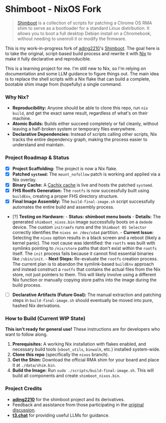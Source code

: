 # Shimboot - NixOS Fork
> [Shimboot](https://github.com/ading2210/shimboot) is a collection of scripts for patching a Chrome OS RMA shim to serve as a bootloader for a standard Linux distribution. It allows you to boot a full desktop Debian install on a Chromebook, without needing to unenroll it or modify the firmware.

This is my work-in-progress fork of [ading2210](https://github.com/ading2210)'s [Shimboot](https://github.com/ading2210/shimboot). The goal here is to take the original, script-based build process and rewrite it with [Nix](https://nixos.org/) to make it fully declarative and reproducible.

This is a learning project for me. I'm still new to Nix, so I'm relying on documentation and some LLM guidance to figure things out. The main idea is to replace the shell scripts with a Nix flake that can build a complete, bootable shim image from (hopefully) a single command.

### Why Nix?
*   **Reproducibility:** Anyone should be able to clone this repo, run `nix build`, and get the exact same result, regardless of what's on their machine.
*   **Atomic Builds:** Builds either succeed completely or fail cleanly, without leaving a half-broken system or temporary files everywhere.
*   **Declarative Dependencies:** Instead of scripts calling other scripts, Nix tracks the entire dependency graph, making the process easier to understand and maintain.

### Project Roadmap & Status
-   [x] **Project Scaffolding:** The project is now a Nix flake.
-   [x] **Patched `systemd`:** The `mount_nofollow` patch is working and applied via a Nix overlay.
-   [x] **Binary Cache:** A [Cachix cache](https://app.cachix.org/cache/shimboot-systemd-nixos) is live and hosts the patched `systemd`.
-   [x] **FHS Rootfs Generation:** The `rootfs` is now successfully built using `buildEnv`, creating a proper FHS directory structure.
-   [x] **Final Image Assembly:** The `build-final-image.sh` script successfully automates the entire build and assembly process.
-   [?] **Testing on Hardware:**
        -   **Status:** **shimboot menu boots**
        -   **Details:** The generated `shimboot_nixos.bin` image successfully
            boots on a `dedede` device. The custom `initramfs` runs and the
            `Shimboot OS Selector` correctly identifies the
            `nixos on /dev/sda4` partition.
        -   **Current Issue:** Selecting the `nixos` option results in a black
            screen and a reboot (likely a kernel panic). The root cause was
            identified: the `rootfs` was built with symlinks pointing to
            `/nix/store` paths that don't exist within the `rootfs` itself.
            The `init` process fails because it cannot find essential
            binaries like `/sbin/init`.
        -   **Next Steps:** Re-evaluate the `rootfs` creation process. The
            current plan is to abandon the symlink-based `buildEnv` approach
            and instead construct a `rootfs` that contains the actual files
            from the Nix store, not just pointers to them. This will likely
            involve using a different Nix function or manually copying store
            paths into the image during the build process.
-   [ ] **Declarative Artifacts (Future Goal):** The manual extraction and patching steps in `build-final-image.sh` should eventually be moved into pure, hashed Nix derivations.

### How to Build (Current WIP State)
**This isn't ready for general use!** These instructions are for developers who want to follow along.
1.  **Prerequisites:** A working Nix installation with flakes enabled, and necessary build tools (`vboot_utils`, `binwalk`, etc.) installed system-wide.
2.  **Clone this repo** (specifically the `nixos` branch).
3.  **Get the Shim:** Download the official RMA shim for your board and place it at `./data/shim.bin`.
4.  **Build the Image:** Run `sudo ./scripts/build-final-image.sh`. This will build all components and create `shimboot_nixos.bin`.

### Project Credits
- [**ading2210**](https://github.com/ading2210) for the shimboot project and its derivatives.
- Feedback and assistance from those participating in the [original discussion](https://github.com/ading2210/shimboot/discussions/335).
- [**t3.chat**](https://t3.chat/) for providing useful LLMs for guidance.
